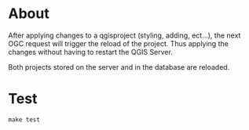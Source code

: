 # About

After applying changes to a qgisproject (styling, adding, ect...),
 the next OGC request will trigger the reload of the project.
 Thus applying the changes without having to restart the QGIS Server.

Both projects stored on the server and in the database are reloaded.
 
 
 # Test
 
    make test
 